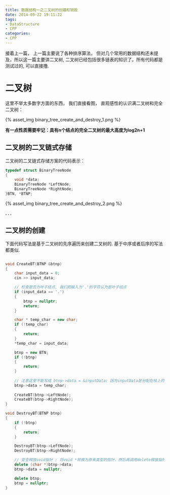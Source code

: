 ```yaml
---
title: 数据结构一之二叉树的创建和销毁
date: 2014-09-22 19:11:22
tags:
- DataStructure
- CPP
categories:
- CPP
---
```



接着上一篇， 上一篇主要说了各种排序算法， 但对几个常用的数据结构还未提及，所以这一篇主要讲二叉树, 二叉树已经包括很多链表的知识了。所有代码都是测试过的, 可以直接撸.

# **二叉树**
这里不举太多数字方面的东西， 我们直接看图， 直观感性的认识满二叉树和完全二叉树：

{% asset_img binary_tree_create_and_destroy_1.png %}

**有一点性质需要牢记：具有n个结点的完全二叉树的最大高度为log2n+1**

## 二叉树的二叉链式存储

二叉树的二叉链式存储方案的代码表示：

``` c++
typedef struct BinaryTreeNode
{
	void *data;
	BinaryTreeNode *LeftNode;
	BinaryTreeNode *RightNode;
}BTN, *BTNP;
```

{% asset_img binary_tree_create_and_destroy_2.png %}

**. . .**<!-- more -->

## 二叉树的创建

下面代码写法是基于二叉树的先序遍历来创建二叉树的.
基于中序或者后序的写法都类似.

``` c++

void CreateBT(BTNP &btnp)
{
	char input_data = 0;
	cin >> input_data;

	// 检查是否为叶子结点, 我们把输入为'.'的字符认为是叶子结点
	if (input_data == '.')
	{
		btnp = nullptr;
		return;
	}

	char * temp_char = new char;
	if (!temp_char)
	{
		return;
	}
	*temp_char = input_data;

	btnp = new BTN;
	if (!btnp)
	{
		return;
	}
	
	// 注意这里不能写成 btnp->data = &inputData; 因为inputData是分配在栈上的
	btnp->data = temp_char;
	
	CreateBT(btnp->LeftNode);
	CreateBT(btnp->RightNode);
}

void DestroyBT(BTNP btnp)
{
	if (!btnp)
	{
		return;
	}

	DestroyBT(btnp->LeftNode);
	DestroyBT(btnp->RightNode);

	// 安全释放void指针 : 将void *转换为原来类型的指针，然后再调用delete释放指针
	delete (char *)btnp->data;
	btnp->data = nullptr;

	delete btnp;
	btnp = nullptr;
}
```

